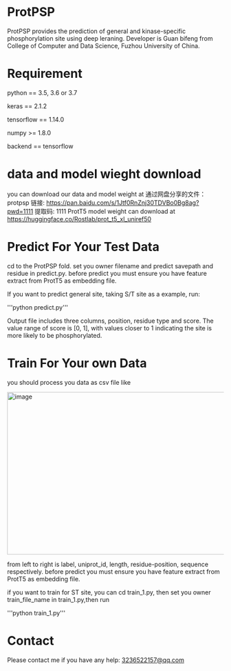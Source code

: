 # ProtPSP

ProtPSP provides the prediction of general and kinase-specific phosphorylation site using deep leraning. Developer is Guan bifeng from College of Computer and Data Science, Fuzhou University of China.

# Requirement
python == 3.5, 3.6 or 3.7

keras == 2.1.2

tensorflow == 1.14.0

numpy >= 1.8.0

backend == tensorflow

# data and model wieght download 
you can download our data and model weight at 通过网盘分享的文件：protpsp
链接: https://pan.baidu.com/s/1Jtf0RnZnj30TDVBo0Bg8ag?pwd=1111 提取码: 1111
ProtT5 model weight can download at https://huggingface.co/Rostlab/prot_t5_xl_uniref50


# Predict For Your Test Data
cd to the ProtPSP fold. set you owner filename and predict savepath and residue in predict.py.
before predict you must ensure you have feature extract from ProtT5 as embedding file.

If you want to predict general site, taking S/T site as a example, run:

'''python predict.py'''

Output file includes three columns, position, residue type and score. The value range of score is [0, 1], with values closer to 1 indicating the site is more likely to be phosphorylated.

# Train For Your own Data
you should process you data as csv file like 

<img width="703" height="377" alt="image" src="https://github.com/user-attachments/assets/acca4469-bd0e-43bd-919a-fe16fe30b52c" />

from left to right is label, uniprot_id, length, residue-position, sequence respectively.
before predict you must ensure you have feature extract from ProtT5 as embedding file.

if you want to train for ST site, you can cd train_1.py, then set you owner train_file_name in train_1.py,then run 

'''python train_1.py'''


# Contact
Please contact me if you have any help: 3236522157@qq.com

